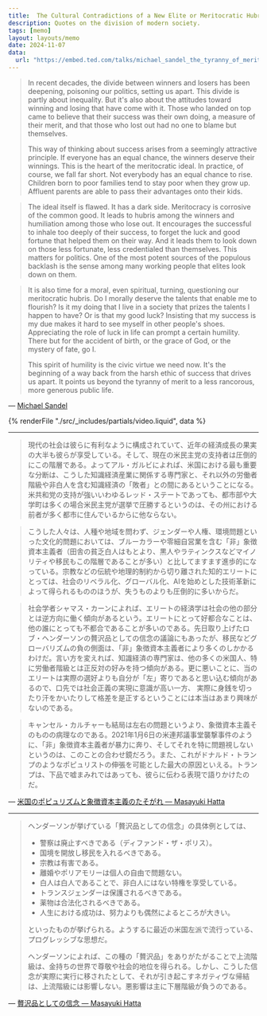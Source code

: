 ```yaml
---
title:  The Cultural Contradictions of a New Elite or Meritocratic Hubris
description: Quotes on the division of modern society.
tags: [memo]
layout: layouts/memo
date: 2024-11-07
data:
  url: "https://embed.ted.com/talks/michael_sandel_the_tyranny_of_merit"
---
```


> In recent decades, the divide between winners and losers has been deepening, poisoning our politics, setting us apart. This divide is partly about inequality. But it's also about the attitudes toward winning and losing that have come with it. Those who landed on top came to believe that their success was their own doing, a measure of their merit, and that those who lost out had no one to blame but themselves.
>
> This way of thinking about success arises from a seemingly attractive principle. If everyone has an equal chance, the winners deserve their winnings. This is the heart of the meritocratic ideal. In practice, of course, we fall far short. Not everybody has an equal chance to rise. Children born to poor families tend to stay poor when they grow up. Affluent parents are able to pass their advantages onto their kids.

>  The ideal itself is flawed. It has a dark side. Meritocracy is corrosive of the common good. It leads to hubris among the winners and humiliation among those who lose out. It encourages the successful to inhale too deeply of their success, to forget the luck and good fortune that helped them on their way. And it leads them to look down on those less fortunate, less credentialed than themselves. This matters for politics. One of the most potent sources of the populous backlash is the sense among many working people that elites look down on them.

> It is also time for a moral, even spiritual, turning, questioning our meritocratic hubris.
> Do I morally deserve the talents that enable me to flourish?
> Is it my doing that I live in a society that prizes the talents I happen to have?
> Or is that my good luck?
> Insisting that my success is my due makes it hard to see myself in other people's shoes.
> Appreciating the role of luck in life can prompt a certain humility.
> There but for the accident of birth, or the grace of God, or the mystery of fate, go I.
>
> This spirit of humility is the civic virtue we need now.
> It's the beginning of a way back from the harsh ethic of success that drives us apart.
> It points us beyond the tyranny of merit to a less rancorous, more generous public life. 

— [Michael Sandel](https://www.ted.com/talks/michael_sandel_the_tyranny_of_merit)

{% renderFile "./src/_includes/partials/video.liquid", data %}

---

> 現代の社会は彼らに有利なように構成されていて、近年の経済成長の果実の大半も彼らが享受している。そして、現在の米民主党の支持者は圧倒的にこの階層である。よってアル・ガルビによれば、米国における最も重要な分断は、こうした知識経済産業に関係する専門家と、それ以外の労働者階級や非白人を含む知識経済の「敗者」との間にあるということになる。米共和党の支持が強いいわゆるレッド・ステートであっても、都市部や大学町は多くの場合米民主党が選挙で圧勝するというのは、その州における前者が多く都市に住んでいるからに他ならない。
 
> こうした人々は、人種や地域を問わず、ジェンダーや人権、環境問題といった文化的問題においては、ブルーカラーや零細自営業を含む「非」象徴資本主義者（田舎の貧乏白人はもとより、黒人やラティンクスなどマイノリティや移民もこの階層であることが多い）と比してますます進歩的になっている。宗教などの伝統や地理的制約から切り離された知的エリートにとっては、社会のリベラル化、グローバル化、AIを始めとした技術革新によって得られるもののほうが、失うものよりも圧倒的に多いからだ。

> 社会学者シャマス・カーンによれば、エリートの経済学は社会の他の部分とは逆方向に働く傾向があるという。エリートにとって好都合なことは、他の誰にとっても不都合であることが多いのである。先日取り上げたロブ・ヘンダーソンの贅沢品としての信念の議論にもあったが、移民などグローバリズムの負の側面は、「非」象徴資本主義者により多くのしかかるわけだ。言い方を変えれば、知識経済の専門家は、他の多くの米国人、特に労働者階級とは正反対の好みを持つ傾向がある。更に悪いことに、当のエリートは実際の選好よりも自分が「左」寄りであると思い込む傾向があるので、口先では社会正義の実現に意識が高い一方、 実際に身銭を切ったり汗をかいたりして格差を是正するということには本当はあまり興味がないのである。

> キャンセル・カルチャーも結局は左右の問題というより、象徴資本主義そのものの病理なのである。2021年1月6日の米連邦議事堂襲撃事件のように、「非」象徴資本主義者が暴力に奔り、そしてそれを特に問題視しないというのは、このことの合わせ鏡だろう。また、これがドナルド・トランプのようなポピュリストの伸張を可能とした最大の原因といえる。トランプは、下品で嘘まみれではあっても、彼らに伝わる表現で語りかけたのだ。

— [米国のポピュリズムと象徴資本主義のたそがれ — Masayuki Hatta](https://www.mhatta.org/wp/2024/11/07/us-populism-and-symbolic-capitalism/)

---

> ヘンダーソンが挙げている「贅沢品としての信念」の具体例としては、
> 
> - 警察は廃止すべきである（ディファンド・ザ・ポリス）。
> - 国境を開放し移民を入れるべきである。
> - 宗教は有害である。
> - 離婚やポリアモリーは個人の自由で問題ない。
> - 白人は白人であることで、非白人にはない特権を享受している。
> - トランスジェンダーは保護されるべきである。
> - 薬物は合法化されるべきである。
> - 人生における成功は、努力よりも偶然によるところが大きい。
>
> といったものが挙げられる。ようするに最近の米国左派で流行っている、プログレッシブな思想だ。
>
> ヘンダーソンによれば、この種の「贅沢品」をありがたがることで上流階級は、金持ちの世界で尊敬や社会的地位を得られる。しかし、こうした信念が実際に実行に移されたとして、それが引き起こすネガティヴな帰結は、上流階級には影響しない。悪影響は主に下層階級が負うのである。

— [贅沢品としての信念 — Masayuki Hatta](https://www.mhatta.org/wp/2024/05/27/on-luxury-beliefs/)
